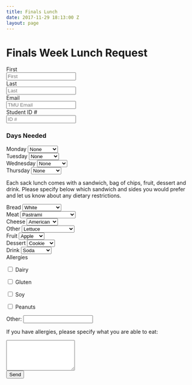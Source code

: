 ```yaml
---
title: Finals Lunch
date: 2017-11-29 18:13:00 Z
layout: page
---
```


<div class="row">
  <div class="col s6 offset-s3">
    <h1 class="center">Finals Week Lunch Request</h1>
    <form method="POST" action="http://formspree.io/lreyes@masters.edu">
      <div class="control-group">
        <label class="control-label" for="inputEmail">First</label>
        <div class="controls">
          <input type="text" id="inputFirst" placeholder="First" name="First">
        </div>
      </div>
      <div class="control-group">
        <label class="control-label" for="inputEmail">Last</label>
        <div class="controls">
          <input type="text" id="inputLast" placeholder="Last" name="Last">
        </div>
      </div>
      <div class="control-group">
        <label class="control-label" for="inputEmail">Email</label>
        <div class="controls">
          <input type="text" id="inputEmail" placeholder="TMU Email" name="email">
        </div>
      </div>
      <div class="control-group">
        <label class="control-label" for="inputID">Student ID #</label>
        <div class="controls">
          <input type="text" id="inputID" placeholder="ID #" name="ID">
        </div>
      </div>
      <h3>Days Needed</h3>
      <div class="form-group">
      <label for="sel1">Monday</label>
      <select class="form-control" id="sel1" name="Monday">
        <option value="N/A">None</option>
        <option value="10:30 AM">10:30 AM</option>
        <option value="1:15 PM">1:15 PM</option>
      </select>
    </div>
    <div class="form-group">
    <label for="sel2">Tuesday</label>
    <select class="form-control" id="sel2" name="Tuesday">
      <option value="N/A">None</option>
      <option value="10:30 AM">10:30 AM</option>
      <option value="1:15 PM">1:15 PM</option>
    </select>
    </div>
    <div class="form-group">
    <label for="sel3">Wednesday</label>
    <select class="form-control" id="sel3" name="Wednesday">
      <option value="N/A">None</option>
      <option value="10:30 AM">10:30 AM</option>
      <option value="1:15 PM">1:15 PM</option>
    </select>
    </div>
    <div class="form-group">
    <label for="sel4">Thursday</label>
    <select class="form-control" id="sel4" name="Thursday">
      <option value="N/A">None</option>
      <option value="10:30 AM">10:30 AM</option>
      <option value="1:15 PM">1:15 PM</option>
    </select>
    </div>
    <p>
      Each sack lunch comes with a sandwich, bag of chips, fruit, dessert and drink. Please specify below which sandwich and sides you would prefer and let us know about any dietary restrictions.
    </p>
    <div class="form-group">
    <label for="sel5">Bread</label>
    <select class="form-control" id="sel5" name="Bread">
      <option value="White">White</option>
      <option value="Wheat">Wheat</option>
      <option value="Whole Wheat">Whole Wheat</option>
      <option value="Sourdough">Sourdough</option>
      <option value="None">None</option>
    </select>
    </div>
    <div class="form-group">
    <label for="sel6">Meat</label>
    <select class="form-control" id="sel6" name="Meat">
      <option value="Pastrami">Pastrami</option>
      <option value="Turkey">Turkey</option>
      <option value="Ham">Ham</option>
      <option value="Peanut Butter & Jelly">Peanut Butter & Jelly</option>
      <option value="None">None</option>
    </select>
    </div>
    <div class="form-group">
    <label for="sel7">Cheese</label>
    <select class="form-control" id="sel7" name="Cheese">
      <option value="American">American</option>
      <option value="Swiss">Swiss</option>
      <option value="Provolone">Provolone</option>
      <option value="None">None</option>
    </select>
    </div>
    <div class="form-group">
    <label for="sel8">Other</label>
    <select class="form-control" id="sel8" name="Other">
      <option value="Lettuce">Lettuce</option>
      <option value="Tomatoes">Tomatoes</option>
      <option value="Lettuce & Tomatoes">Lettuce & Tomatoes</option>
      <option value="None">None</option>
    </select>
    </div>
    <div class="form-group">
    <label for="sel9">Fruit</label>
    <select class="form-control" id="sel9" name="Fruit">
      <option value="Apple">Apple</option>
      <option value="Banana">Banana</option>
      <option value="None">None</option>
    </select>
    </div>
    <div class="form-group">
    <label for="sel10">Dessert</label>
    <select class="form-control" id="sel10" name="Dessert">
      <option value="Cookie">Cookie</option>
      <option value="Snickers">Snickers</option>
      <option value="None">None</option>
    </select>
    </div>
    <div class="form-group">
    <label for="sel11">Drink</label>
    <select class="form-control" id="sel11" name="Drink">
      <option value="Soda">Soda</option>
      <option value="Diet Soda">Diet Soda</option>
      <option value="Milk">Milk</option>
      <option value="Water">Water</option>
    </select>
    </div>
    <div class="form-group">
      <label for="sel12">Allergies</label>
      <p>
      <input type="checkbox" value="Dairy" name="Allergies" id="dairy">
      <label for="dairy">Dairy</label>
    </p>
      <p>
        <input type="checkbox" value="Gluten" name="Allergies" id="gluten">
      <label for="gluten">Gluten</label>
    </p>
      <p>
        <input type="checkbox" value="Soy" name="Allergies" id="soy">
      <label for="soy">Soy</label>
    </p>
      <p>
        <input type="checkbox" value="Peanuts" name="Allergies" id="peanuts">
      <label for="peanuts">Peanuts</label>
    </p>
      <div class="form-group">
      <label for="usr">Other:</label>
      <input type="text" class="form-control" id="usr" name="Allergies">
    </div>
    </div>
    <p>
      If you have allergies, please specify what you are able to eat:
    </p>
    <div class="form-group">
      <textarea class="form-control" rows="5" id="comment" name="Allergies explained"></textarea>
    </div>
      <button class="btn btn-navy" type="submit">Send</button>
    </form>
  </div>
</div>

